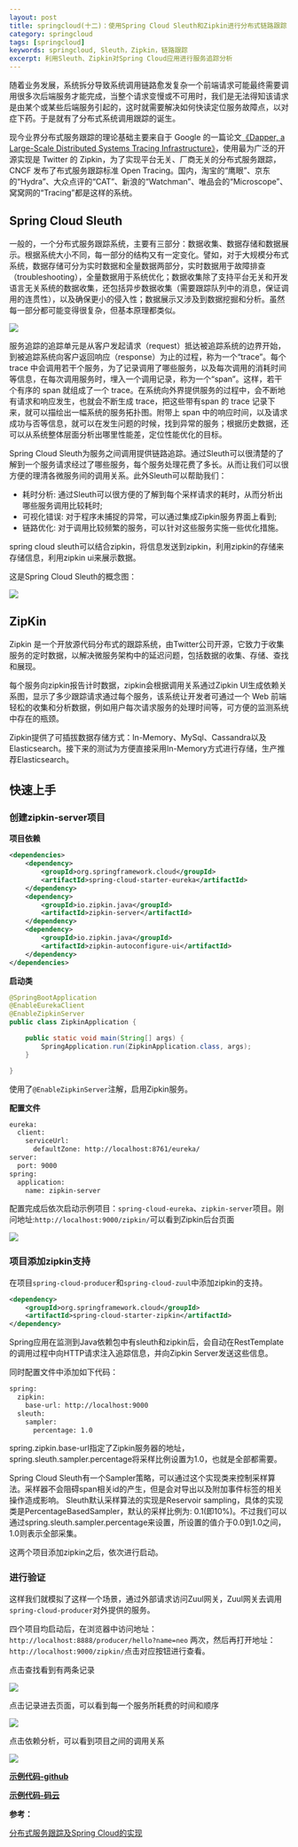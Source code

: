 ```yaml
---
layout: post
title: springcloud(十二)：使用Spring Cloud Sleuth和Zipkin进行分布式链路跟踪
category: springcloud
tags: [springcloud]
keywords: springcloud, Sleuth，Zipkin，链路跟踪
excerpt: 利用Sleuth、Zipkin对Spring Cloud应用进行服务追踪分析
---
```


随着业务发展，系统拆分导致系统调用链路愈发复杂一个前端请求可能最终需要调用很多次后端服务才能完成，当整个请求变慢或不可用时，我们是无法得知该请求是由某个或某些后端服务引起的，这时就需要解决如何快读定位服务故障点，以对症下药。于是就有了分布式系统调用跟踪的诞生。

现今业界分布式服务跟踪的理论基础主要来自于 Google 的一篇论文[《Dapper, a Large-Scale Distributed Systems Tracing Infrastructure》](https://research.google.com/pubs/pub36356.html)，使用最为广泛的开源实现是 Twitter 的 Zipkin，为了实现平台无关、厂商无关的分布式服务跟踪，CNCF 发布了布式服务跟踪标准 Open Tracing。国内，淘宝的“鹰眼”、京东的“Hydra”、大众点评的“CAT”、新浪的“Watchman”、唯品会的“Microscope”、窝窝网的“Tracing”都是这样的系统。

## Spring Cloud Sleuth

一般的，一个分布式服务跟踪系统，主要有三部分：数据收集、数据存储和数据展示。根据系统大小不同，每一部分的结构又有一定变化。譬如，对于大规模分布式系统，数据存储可分为实时数据和全量数据两部分，实时数据用于故障排查（troubleshooting），全量数据用于系统优化；数据收集除了支持平台无关和开发语言无关系统的数据收集，还包括异步数据收集（需要跟踪队列中的消息，保证调用的连贯性），以及确保更小的侵入性；数据展示又涉及到数据挖掘和分析。虽然每一部分都可能变得很复杂，但基本原理都类似。

![](http://www.hlbhcz.com/assets/images/2018/springcloud/tracing1.png)

服务追踪的追踪单元是从客户发起请求（request）抵达被追踪系统的边界开始，到被追踪系统向客户返回响应（response）为止的过程，称为一个“trace”。每个 trace 中会调用若干个服务，为了记录调用了哪些服务，以及每次调用的消耗时间等信息，在每次调用服务时，埋入一个调用记录，称为一个“span”。这样，若干个有序的 span 就组成了一个 trace。在系统向外界提供服务的过程中，会不断地有请求和响应发生，也就会不断生成 trace，把这些带有span 的 trace 记录下来，就可以描绘出一幅系统的服务拓扑图。附带上 span 中的响应时间，以及请求成功与否等信息，就可以在发生问题的时候，找到异常的服务；根据历史数据，还可以从系统整体层面分析出哪里性能差，定位性能优化的目标。

Spring Cloud Sleuth为服务之间调用提供链路追踪。通过Sleuth可以很清楚的了解到一个服务请求经过了哪些服务，每个服务处理花费了多长。从而让我们可以很方便的理清各微服务间的调用关系。此外Sleuth可以帮助我们：

- 耗时分析: 通过Sleuth可以很方便的了解到每个采样请求的耗时，从而分析出哪些服务调用比较耗时;
- 可视化错误: 对于程序未捕捉的异常，可以通过集成Zipkin服务界面上看到;
- 链路优化: 对于调用比较频繁的服务，可以针对这些服务实施一些优化措施。

spring cloud sleuth可以结合zipkin，将信息发送到zipkin，利用zipkin的存储来存储信息，利用zipkin ui来展示数据。

这是Spring Cloud Sleuth的概念图：

![](http://www.hlbhcz.com/assets/images/2018/springcloud/tracing2.png)


## ZipKin

Zipkin 是一个开放源代码分布式的跟踪系统，由Twitter公司开源，它致力于收集服务的定时数据，以解决微服务架构中的延迟问题，包括数据的收集、存储、查找和展现。

每个服务向zipkin报告计时数据，zipkin会根据调用关系通过Zipkin UI生成依赖关系图，显示了多少跟踪请求通过每个服务，该系统让开发者可通过一个 Web 前端轻松的收集和分析数据，例如用户每次请求服务的处理时间等，可方便的监测系统中存在的瓶颈。

Zipkin提供了可插拔数据存储方式：In-Memory、MySql、Cassandra以及Elasticsearch。接下来的测试为方便直接采用In-Memory方式进行存储，生产推荐Elasticsearch。

## 快速上手

### 创建zipkin-server项目

**项目依赖**

``` xml
<dependencies>
    <dependency>
        <groupId>org.springframework.cloud</groupId>
        <artifactId>spring-cloud-starter-eureka</artifactId>
    </dependency>
    <dependency>
        <groupId>io.zipkin.java</groupId>
        <artifactId>zipkin-server</artifactId>
    </dependency>
    <dependency>
        <groupId>io.zipkin.java</groupId>
        <artifactId>zipkin-autoconfigure-ui</artifactId>
    </dependency>
</dependencies>
```

**启动类**

``` java
@SpringBootApplication
@EnableEurekaClient
@EnableZipkinServer
public class ZipkinApplication {

    public static void main(String[] args) {
        SpringApplication.run(ZipkinApplication.class, args);
    }

}
```

使用了`@EnableZipkinServer`注解，启用Zipkin服务。

**配置文件**

``` xml
eureka:
  client:
    serviceUrl:
      defaultZone: http://localhost:8761/eureka/
server:
  port: 9000
spring:
  application:
    name: zipkin-server
```

配置完成后依次启动示例项目：`spring-cloud-eureka`、`zipkin-server`项目。刚问地址:`http://localhost:9000/zipkin/`可以看到Zipkin后台页面

![](http://www.hlbhcz.com/assets/images/2018/springcloud/tracing3.png)

### 项目添加zipkin支持

在项目`spring-cloud-producer`和`spring-cloud-zuul`中添加zipkin的支持。

``` xml
<dependency>
    <groupId>org.springframework.cloud</groupId>
    <artifactId>spring-cloud-starter-zipkin</artifactId>
</dependency>
```

Spring应用在监测到Java依赖包中有sleuth和zipkin后，会自动在RestTemplate的调用过程中向HTTP请求注入追踪信息，并向Zipkin Server发送这些信息。

同时配置文件中添加如下代码：

``` xml
spring:
  zipkin:
    base-url: http://localhost:9000
  sleuth:
    sampler:
      percentage: 1.0
```

spring.zipkin.base-url指定了Zipkin服务器的地址，spring.sleuth.sampler.percentage将采样比例设置为1.0，也就是全部都需要。

Spring Cloud Sleuth有一个Sampler策略，可以通过这个实现类来控制采样算法。采样器不会阻碍span相关id的产生，但是会对导出以及附加事件标签的相关操作造成影响。 Sleuth默认采样算法的实现是Reservoir sampling，具体的实现类是PercentageBasedSampler，默认的采样比例为: 0.1(即10%)。不过我们可以通过spring.sleuth.sampler.percentage来设置，所设置的值介于0.0到1.0之间，1.0则表示全部采集。

这两个项目添加zipkin之后，依次进行启动。

### 进行验证

这样我们就模拟了这样一个场景，通过外部请求访问Zuul网关，Zuul网关去调用`spring-cloud-producer`对外提供的服务。

四个项目均启动后，在浏览器中访问地址：`http://localhost:8888/producer/hello?name=neo` 两次，然后再打开地址：
`http://localhost:9000/zipkin/`点击对应按钮进行查看。

点击查找看到有两条记录

![](http://www.hlbhcz.com/assets/images/2018/springcloud/zipkin1.png)  

点击记录进去页面，可以看到每一个服务所耗费的时间和顺序

![](http://www.hlbhcz.com/assets/images/2018/springcloud/zipkin2.png)  

点击依赖分析，可以看到项目之间的调用关系

![](http://www.hlbhcz.com/assets/images/2018/springcloud/zipkin3.png) 


**[示例代码-github](https://github.com/ityouknow/spring-cloud-examples)**

**[示例代码-码云](https://gitee.com/ityouknow/spring-cloud-examples)**


**参考：**

[分布式服务跟踪及Spring Cloud的实现](http://daixiaoyu.com/distributed-tracing.html)       
